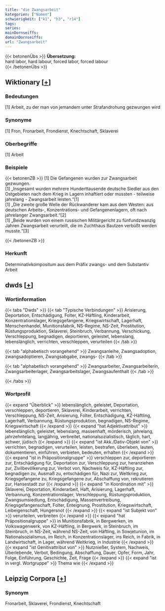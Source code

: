 ```yaml
---
title: "die Zwangsarbeit"
kategorien: ["Nomen"]
schwierigkeit: ["k1", "h3", "r14"]
tags:
series:
mainDornseiffs:
domainDornseiffs:
url: "Zwangsarbeit"
---
```


{{< betonenÜbs >}}
**Übersetzung:**  
hard labor, hard labour, forced  labor, forced  labour  
{{< /betonenÜbs >}}

## Wiktionary [[+](https://de.wiktionary.org/wiki/Zwangsarbeit)]

### Bedeutungen
[1] Arbeit, zu der man von jemandem unter Strafandrohung gezwungen wird  

### Synonyme
[1] Fron, Fronarbeit, Frondienst, Knechtschaft, Sklaverei  

### Oberbegriffe
[1] Arbeit  

### Beispiele
{{< betonenZB >}}
[1] Die Gefangenen wurden zur Zwangsarbeit gezwungen.  
[1] „Insgesamt wurden mehrere Hunderttausende deutsche Siedler aus den Ostgebieten nach dem Krieg in Lagern inhaftiert oder mussten - teilweise jahrelang - Zwangsarbeit leisten.“[1]  
[1] „Die zweite große Welle der Rückwanderer kam aus dem Westen: aus deutschen Arbeits-, Konzentrations- und Gefangenenlagern, oft nach jahrelanger Zwangsarbeit.“[2]  
[1] „Beide wurden von einem russischen Militärgericht zu fünfundzwanzig Jahren Zwangsarbeit verurteilt, die im Zuchthaus Bautzen verbüßt werden musste.“[3]  

{{< /betonenZB >}}
### Herkunft
Determinativkompositum aus dem Präfix zwangs- und dem Substantiv Arbeit  



## dwds [[+](https://www.dwds.de/wb/Zwangsarbeit)]

### Wortinformation
{{< tabs "Dwds" >}}
{{< tab "Typische Verbindungen" >}}
Arisierung, Deportation, Entschädigung, Folter, KZ-Häftling, Kinderarbeit, Konzentrationslager, Kriegsgefangene, Kriegswirtschaft, Lagerhaft, Menschenhandel, Munitionsfabrik, NS-Regime, NS-Zeit, Prostitution, Rüstungsproduktion, Sklaverei, Steinbruch, Verbannung, Verschickung, Verschleppung, begnadigen, deportieren, geleistet, lebenslang, lebenslänglich, verrichten, verschleppen, verurteilen
{{< /tab >}}

{{< tab "alphabetisch vorangehend" >}}
Zwangsanleihe, Zwangsadoption, zwangsadoptieren, Zwangsabgabe, zwangs-
{{< /tab >}}

{{< tab "alphabetisch vorangehend" >}}
Zwangsarbeiter, Zwangsarbeiterin, Zwangsarbeiterlager, Zwangsarbeitslager, Zwangsaufenthalt
{{< /tab >}}

{{< /tabs >}}

### Wortprofil
{{< expand "Überblick" >}} lebenslänglich, geleistet, Deportation, verschleppen, deportieren, Sklaverei, Kinderarbeit, verrichten, Verschleppung, NS-Zeit, Arisierung, Folter, Entschädigung, KZ-Häftling, Lagerhaft, Verbannung, Rüstungsproduktion, begnadigen, NS-Regime, Kriegswirtschaft {{< /expand >}}
{{< expand "hat Adjektivattribut" >}} lebenslänglich, geleistet, lebenslang, massenhaft, mörderisch, jahrelang, jahrzehntelang, langjährig, verbreitet, nationalsozialistisch, täglich, hart, schwer, jüdisch {{< /expand >}}
{{< expand "ist Akk./Dativ-Objekt von" >}} verrichten, begnadigen, verurteilen, leisten, bestrafen, überleben, lauten, dokumentieren, einführen, verbieten, bedeuten, erhalten {{< /expand >}}
{{< expand "ist in Präpositionalgruppe" >}} verschleppen zur, deportieren zur, Entschädigung für, Deportation zur, Verschleppung zur, heranziehen zur, Zivilbevölkerung zur, Verbot von, Nachweis für, KZ-Häftling zur, begnadigen zu, Ausmaß zu, entschädigen für, Nazi zur, Weltkrieg zur, Kriegsgefangene zu, Kriegsgefangene zur, Abschaffung von, rekrutieren zur, Hansestadt zur {{< /expand >}}
{{< expand "in Koordination mit" >}} Sklaverei, Deportation, Kinderarbeit, Haft, Arisierung, Lagerhaft, Verbannung, Konzentrationslager, Verschleppung, Rüstungsproduktion, Zwangsumsiedlung, Entschädigung, Massenvertreibung, Kriegsgefangenschaft, Folter, Enteignung, Prostitution, Kriegswirtschaft, Leibeigenschaft, Hungersnot {{< /expand >}}
{{< expand "ist Subjekt von" >}} verurteilen, verbreiten {{< /expand >}}
{{< expand "hat Präpositionalgruppe" >}} in Munitionsfabrik, in Bergwerken, im Volkswagenwerk, von KZ-Häftling, in Bergwerk, in Steinbruch, im Steinbruch, in NS-Zeit, während NS-Zeit, von Häftling, in Sowjetunion, im Nationalsozialismus, im Reich, in Konzentrationslager, ins Reich, in Fabrik, in Landwirtschaft, in Lager, während Weltkrieg, in Industrie {{< /expand >}}
{{< expand "ist Genitivattribut von" >}} Nutznießer, System, Nachweis, Überlebende, Verbot, Bedingung, Abschaffung, Dauer, Opfer, Form, Jahr, Folge, Einführung, Geschichte, Zeit, Frage {{< /expand >}}
{{< expand "ist in vergl. Wortgruppe" >}} Thema wie {{< /expand >}}

## Leipzig Corpora [[+](https://corpora.uni-leipzig.de/en/res?word=Zwangsarbeit&corpusId=deu_newscrawl-public_2018)]


### Synonym
Fronarbeit, Sklaverei, Frondienst, Knechtschaft

